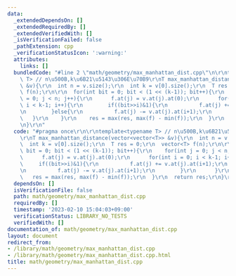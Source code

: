 ```yaml
---
data:
  _extendedDependsOn: []
  _extendedRequiredBy: []
  _extendedVerifiedWith: []
  _isVerificationFailed: false
  _pathExtension: cpp
  _verificationStatusIcon: ':warning:'
  attributes:
    links: []
  bundledCode: "#line 2 \"math/geometry/max_manhattan_dist.cpp\"\n\r\ntemplate<typename\
    \ T> // n\u500B,k\u6B21\u5143\u306E\u70B9\r\nT max_manhattan_distance(vector<vector<T>>\
    \ &v){\r\n  int n = v.size();\r\n  int k = v[0].size();\r\n  T res = 0;\r\n  vector<T>\
    \ f(n);\r\n\r\n  for(int bit = 0; bit < (1 << (k-1)); bit++){\r\n    for(int j\
    \ = 0; j < n; j++){\r\n      f.at(j) = v.at(j).at(0);\r\n      for(int i = 0;\
    \ i < k-1; i++){\r\n        if((bit>>i)&1){\r\n          f.at(j) += v.at(j).at(i+1);\r\
    \n        }else{\r\n          f.at(j) -= v.at(j).at(i+1);\r\n        }\r\n   \
    \   }\r\n    }\r\n    res = max(res, max(f) - min(f));\r\n  }\r\n  return res;\r\
    \n}\r\n"
  code: "#pragma once\r\n\r\ntemplate<typename T> // n\u500B,k\u6B21\u5143\u306E\u70B9\
    \r\nT max_manhattan_distance(vector<vector<T>> &v){\r\n  int n = v.size();\r\n\
    \  int k = v[0].size();\r\n  T res = 0;\r\n  vector<T> f(n);\r\n\r\n  for(int\
    \ bit = 0; bit < (1 << (k-1)); bit++){\r\n    for(int j = 0; j < n; j++){\r\n\
    \      f.at(j) = v.at(j).at(0);\r\n      for(int i = 0; i < k-1; i++){\r\n   \
    \     if((bit>>i)&1){\r\n          f.at(j) += v.at(j).at(i+1);\r\n        }else{\r\
    \n          f.at(j) -= v.at(j).at(i+1);\r\n        }\r\n      }\r\n    }\r\n \
    \   res = max(res, max(f) - min(f));\r\n  }\r\n  return res;\r\n}\r\n"
  dependsOn: []
  isVerificationFile: false
  path: math/geometry/max_manhattan_dist.cpp
  requiredBy: []
  timestamp: '2023-02-10 15:04:03+09:00'
  verificationStatus: LIBRARY_NO_TESTS
  verifiedWith: []
documentation_of: math/geometry/max_manhattan_dist.cpp
layout: document
redirect_from:
- /library/math/geometry/max_manhattan_dist.cpp
- /library/math/geometry/max_manhattan_dist.cpp.html
title: math/geometry/max_manhattan_dist.cpp
---
```

